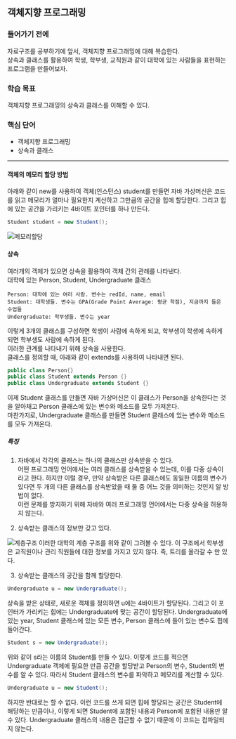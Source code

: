## 객체지향 프로그래밍

### 들어가기 전에
자료구조를 공부하기에 앞서, 객체지향 프로그래밍에 대해 복습한다.   
상속과 클래스를 활용하여 학생, 학부생, 교직원과 같이 대학에 있는 사람들을 표현하는 프로그램을 만들어보자.

### 학습 목표
객체지향 프로그래밍의 상속과 클래스를 이해할 수 있다.

### 핵심 단어
- 객체지향 프로그래밍
- 상속과 클래스

---
#### 객체의 메모리 할당 방법
아래와 같이 new를 사용하여 객체(인스턴스) student를 만들면 자바 가상머신은 코드를 읽고 메모리가 얼마나 필요한지 계산하고 그만큼의 공간을 힙에 할당한다. 그리고 힙에 있는 공간을 가리키는 4바이트 포인터를 하나 만든다.
```java
Student student = new Student();
```
<img src="https://img1.daumcdn.net/thumb/R1280x0/?scode=mtistory2&fname=https%3A%2F%2Fblog.kakaocdn.net%2Fdn%2FbBhSlB%2Fbtsvjg0A7ov%2FjVIu0DzPJgb4CZ4Pn1QPQ1%2Fimg.png" alt="메모리할당">   

#### 상속
여러개의 객체가 있으면 상속을 활용하여 객체 간의 관례를 나타낸다.   
대학에 있는 Person, Student, Undergraduate 클래스   

    Person: 대학에 있는 여러 사람. 변수는 redId, name, email
    Student: 대학생들. 변수는 GPA(Grade Point Average: 평균 학점), 지금까지 들은 수업들
    Undergraduate: 학부생들. 변수는 year

이렇게 3개의 클래스를 구성하면 학생이 사람에 속하게 되고, 학부생이 학생에 속하게 되면 학부생도 사람에 속하게 된다.   
이러한 관계를 나타내기 위해 상속을 사용한다.   
클래스를 정의할 때, 아래와 같이 extends를 사용하여 나타내면 된다.
```java
public class Person{}
public class Student extends Person {}
public class Undergraduate extends Student {}
```
이제 Student 클래스를 만들면 자바 가상머신은 이 클래스가 Person을 상속한다는 것을 알아채고 Person 클래스에 있는 변수와 메소드를 모두 가져온다.  
마찬가지로, Undergraduate 클래스를 만들면 Student 클래스에 있는 변수와 메소드를 모두 가져온다. 

##### 특징
1. 자바에서 각각의 클래스는 하나의 클래스만 상속받을 수 있다.    
어떤 프로그래밍 언어에서는 여러 클래스를 상속받을 수 있는데, 이를 다중 상속이라고 한다. 하지만 이럴 경우, 만약 상속받은 다른 클래스에도 동일한 이름의 변수가 있다면 두 개의 다른 클래스를 상속받았을 때 둘 중 어느 것을 의미하는 것인지 알 방법이 없다.    
이런 문제를 방지하기 위해 자바와 여러 프로그래밍 언어에서는 다중 상속을 허용하지 않는다.  


2. 상속받는 클래스의 정보만 갖고 있다.
<img src="https://img1.daumcdn.net/thumb/R1280x0/?scode=mtistory2&fname=https%3A%2F%2Fblog.kakaocdn.net%2Fdn%2FGAaHf%2FbtsvoWfe52r%2FKoLzLu1mwGC9B0jO7HsPX1%2Fimg.png" alt="계층구조">   
이러한 대학의 계층 구조를 위와 같이 그려볼 수 있다. 이 구조에서 학부생은 교직원이나 관리 직원들에 대한 정보를 가지고 있지 않다. 즉, 트리를 올라갈 수 만 있다.


3. 상속받는 클래스의 공간을 함께 할당한다.
```java
Undergraduate u = new Undergraduate();
```
상속을 받은 상태로, 새로운 객체를 정의하면 u에는 4바이트가 할당된다. 그리고 이 포인터가 가리키는 힙에는 Undergraduate에 맞는 공간이 할당된다. Undergraduate에 있는 year, Student 클래스에 있는 모든 변수, Person 클래스에 들어 있는 변수도 힙에 들어간다.

```java
Student s = new Undergraduate();
```
위와 같이 s라는 이름의 Student를 만들 수 있다. 이렇게 코드를 적으면 Undergraduate 객체에 필요한 만큼 공간을 할당받고 Person의 변수, Student의 변수를 알 수 있다. 따라서 Student 클래스의 변수를 파악하고 메모리를 계산할 수 있다.

```java
Undergraduate u = new Student();
```
하지만 반대로는 할 수 없다. 이런 코드를 쓰게 되면 힙에 할당되는 공간은 Student에 해당하는 만큼이나, 이렇게 되면 Student에 포함된 내용과 Person에 포함된 내용만 알 수 있다. Undergraduate 클래스의 내용은 접근할 수 없기 때문에 이 코드는 컴파일되지 않는다.
